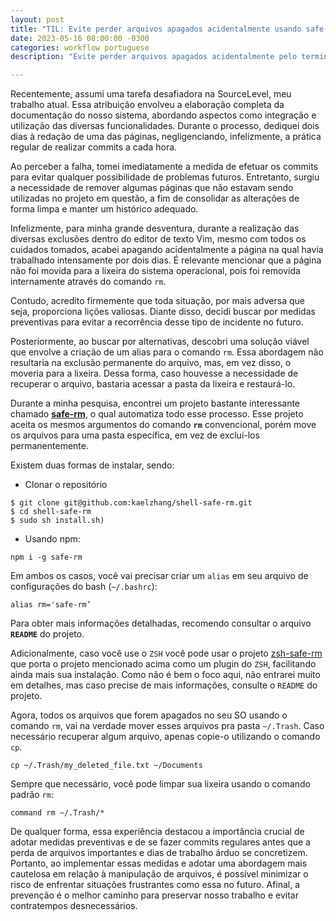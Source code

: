 ```yaml
---
layout: post
title: "TIL: Evite perder arquivos apagados acidentalmente usando safe-rm"
date: 2023-05-16 08:00:00 -0300
categories: workflow portuguese
description: "Evite perder arquivos apagados acidentalmente pelo terminal utilizando o safe-rm: uma ferramenta que vai mover seus arquivos em vez de apaga-los efetivamente" 

---
```


Recentemente, assumi uma tarefa desafiadora na SourceLevel, meu trabalho atual. 
Essa atribuição envolveu a elaboração completa da documentação do nosso sistema, abordando aspectos 
como integração e utilização das diversas funcionalidades. Durante o processo, dediquei dois dias 
à redação de uma das páginas, negligenciando, infelizmente, a prática regular de realizar commits a cada hora.

Ao perceber a falha, tomei imediatamente a medida de efetuar os commits para evitar qualquer possibilidade de 
problemas futuros. Entretanto, surgiu a necessidade de remover algumas páginas que não estavam sendo 
utilizadas no projeto em questão, a fim de consolidar as alterações de forma limpa e manter um histórico adequado.

Infelizmente, para minha grande desventura, durante a realização das diversas exclusões dentro do 
editor de texto Vim, mesmo com todos os cuidados tomados, acabei apagando acidentalmente a página na qual 
havia trabalhado intensamente por dois dias. É relevante mencionar que a página não foi movida para a lixeira 
do sistema operacional, pois foi removida internamente através do comando `rm`.

Contudo, acredito firmemente que toda situação, por mais adversa que seja, proporciona lições valiosas. Diante disso, 
decidi buscar por medidas preventivas para evitar a recorrência desse tipo de incidente no futuro. 

Posteriormente, ao buscar por alternativas, descobri uma solução viável que envolve a criação de um alias 
para o comando `rm`. Essa abordagem não resultaria na exclusão permanente do arquivo, mas, em vez disso, 
o moveria para a lixeira. Dessa forma, caso houvesse a necessidade de recuperar o arquivo, bastaria acessar a pasta 
da lixeira e restaurá-lo.

Durante a minha pesquisa, encontrei um projeto bastante interessante 
chamado **[safe-rm](https://github.com/kaelzhang/shell-safe-rm)**, o qual automatiza todo esse processo. Esse projeto 
aceita os mesmos argumentos do comando **`rm`** convencional, porém move os arquivos para uma pasta específica, em vez 
de excluí-los permanentemente. 

Existem duas formas de instalar, sendo:

* Clonar o repositório

```shell
$ git clone git@github.com:kaelzhang/shell-safe-rm.git
$ cd shell-safe-rm
$ sudo sh install.sh) 
```

* Usando npm:

```shell
npm i -g safe-rm
```

Em ambos os casos, você vai precisar criar um `alias` em seu arquivo de configurações do bash (`~/.bashrc`):

```shell
alias rm='safe-rm’
```
Para obter mais informações detalhadas, recomendo consultar o arquivo **`README`** do projeto.

Adicionalmente, caso você use o `ZSH` você pode usar o projeto [zsh-safe-rm](https://github.com/mattmc3/zsh-safe-rm) que 
porta o projeto mencionado acima como um plugin do `ZSH`, facilitando ainda mais sua instalação. Como não é bem o foco aqui, 
não entrarei muito em detalhes, mas caso precise de mais informações, consulte o `README` do projeto.

Agora, todos os arquivos que forem apagados no seu SO usando o comando `rm`, vai na verdade mover esses arquivos pra pasta `~/.Trash`.
Caso necessário recuperar algum arquivo, apenas copie-o utilizando o comando `cp`.

```shell
cp ~/.Trash/my_deleted_file.txt ~/Documents
```

Sempre que necessário, você pode limpar sua lixeira usando o comando padrão `rm`:

```shell
command rm ~/.Trash/*
```

De qualquer forma, essa experiência destacou a importância crucial de adotar medidas preventivas e de se fazer commits 
regulares antes que 
a perda de arquivos importantes e dias de trabalho árduo se concretizem. Portanto, ao implementar essas medidas e 
adotar uma abordagem mais cautelosa em relação à manipulação de arquivos, é possível minimizar o risco de enfrentar 
situações frustrantes como essa no futuro. Afinal, a prevenção é o melhor caminho para preservar nosso trabalho e evitar 
contratempos desnecessários.

